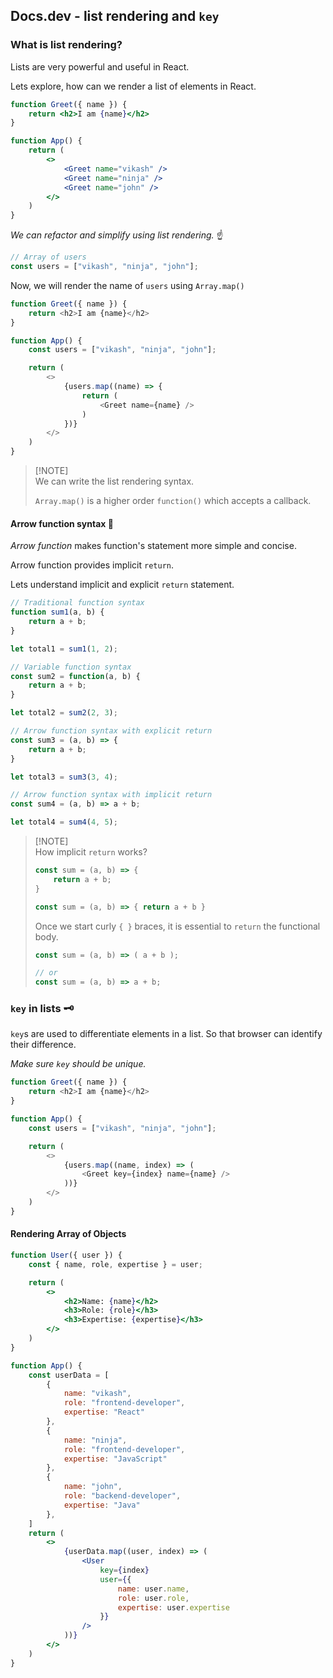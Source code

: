 ## Docs.dev - list rendering and `key`

### What is list rendering?
Lists are very powerful and useful in React.

Lets explore, how can we render a list of elements in React.

```jsx
function Greet({ name }) {
    return <h2>I am {name}</h2>
}

function App() {
    return (
        <>
            <Greet name="vikash" />
            <Greet name="ninja" />
            <Greet name="john" />
        </>
    )
}
```

*We can refactor and simplify using list rendering.* ☝️

```jsx
// Array of users
const users = ["vikash", "ninja", "john"];
```

Now, we will render the name of `users` using `Array.map()`
```js
function Greet({ name }) {
    return <h2>I am {name}</h2>
}

function App() {
    const users = ["vikash", "ninja", "john"];

    return (
        <>
            {users.map((name) => {
                return (
                    <Greet name={name} />
                )
            })}
        </>
    )
}
```
> [!NOTE]\
> We can write the list rendering syntax.
>
> `Array.map()` is a higher order `function()` which accepts a callback.

#### Arrow function syntax 💖
*Arrow function* makes function's statement more simple and concise.

Arrow function provides implicit `return`.

Lets understand implicit and explicit `return` statement.
```jsx
// Traditional function syntax
function sum1(a, b) {
    return a + b;
}

let total1 = sum1(1, 2);

// Variable function syntax
const sum2 = function(a, b) {
    return a + b;
}

let total2 = sum2(2, 3);
```
```jsx
// Arrow function syntax with explicit return
const sum3 = (a, b) => {
    return a + b;
}

let total3 = sum3(3, 4);

// Arrow function syntax with implicit return
const sum4 = (a, b) => a + b;

let total4 = sum4(4, 5);
```
> [!NOTE]\
> How implicit `return` works?
>
> ```jsx
> const sum = (a, b) => {
>     return a + b;
> }
> 
> const sum = (a, b) => { return a + b }
> ```
> Once we start curly `{ }` braces, it is essential to `return` the functional body.
> 
> ```jsx
> const sum = (a, b) => ( a + b );
> 
> // or
> const sum = (a, b) => a + b;
> ```

### `key` in lists 🗝️
`key`s are used to differentiate elements in a list. So that browser can identify their difference.

*Make sure `key` should be unique.*
```js
function Greet({ name }) {
    return <h2>I am {name}</h2>
}

function App() {
    const users = ["vikash", "ninja", "john"];

    return (
        <>
            {users.map((name, index) => (
                <Greet key={index} name={name} />
            ))}
        </>
    )
}
```

#### Rendering Array of Objects
```jsx
function User({ user }) {
    const { name, role, expertise } = user;

    return (
        <>
            <h2>Name: {name}</h2>
            <h3>Role: {role}</h3>
            <h3>Expertise: {expertise}</h3>
        </>
    )
}

function App() {
    const userData = [
        {
            name: "vikash",
            role: "frontend-developer",
            expertise: "React"
        },
        {
            name: "ninja",
            role: "frontend-developer",
            expertise: "JavaScript"
        },
        {
            name: "john",
            role: "backend-developer",
            expertise: "Java"
        },
    ]
    return (
        <>
            {userData.map((user, index) => (
                <User
                    key={index}
                    user={{
                        name: user.name,
                        role: user.role,
                        expertise: user.expertise
                    }}
                />
            ))}
        </>
    )
}
```